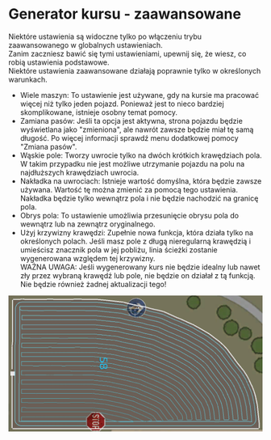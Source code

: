 # Generator kursu - zaawansowane  
Niektóre ustawienia są widoczne tylko po włączeniu trybu zaawansowanego w globalnych ustawieniach.  
Zanim zaczniesz bawić się tymi ustawieniami, upewnij się, że wiesz, co robią ustawienia podstawowe.  
Niektóre ustawienia zaawansowane działają poprawnie tylko w określonych warunkach.  
  
- Wiele maszyn: To ustawienie jest używane, gdy na kursie ma pracować więcej niż tylko jeden pojazd. Ponieważ jest to nieco bardziej skomplikowane, istnieje osobny temat pomocy.  
- Zamiana pasów: Jeśli ta opcja jest aktywna, strona pojazdu będzie wyświetlana jako "zmieniona", ale nawrót zawsze będzie miał tę samą długość. Po więcej informacji sprawdź menu dodatkowej pomocy "Zmiana pasów".  
- Wąskie pole: Tworzy uwrocie tylko na dwóch krótkich krawędziach pola. W takim przypadku nie jest możliwe utrzymanie pojazdu na polu na najdłuższych krawędziach uwrocia.  
- Nakładka na uwrociach: Istnieje wartość domyślna, która będzie zawsze używana. Wartość tę można zmienić za pomocą tego ustawienia. Nakładka będzie tylko wewnątrz pola i nie będzie nachodzić na granicę pola.  
- Obrys pola: To ustawienie umożliwia przesunięcie obrysu pola do wewnątrz lub na zewnątrz oryginalnego.  
- Użyj krzywizny krawędzi: Zupełnie nowa funkcja, która działa tylko na określonych polach. Jeśli masz pole z długą nieregularną krawędzią i umieścisz znacznik pola w jej pobliżu, linia ścieżki zostanie wygenerowana względem tej krzywizny.  
WAŻNA UWAGA: Jeśli wygenerowany kurs nie będzie idealny lub nawet zły przez wybraną krawędź lub pole, nie będzie on działał z tą funkcją. Nie będzie również żadnej aktualizacji tego!  


![Image](../assets/images/baseedge_0_0_1020_545.png)

